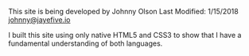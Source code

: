 This site is being developed by Johnny Olson 
Last Modified: 1/15/2018
johnny@jayefive.io

I built this site using only native HTML5 and CSS3 to show that I have a fundamental understanding
of both languages.